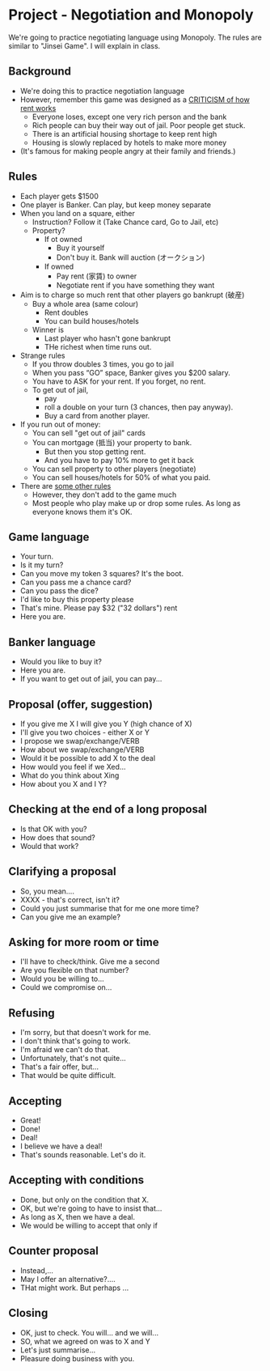 # Project - Negotiation and Monopoly 

We're going to practice negotiating language using Monopoly. The rules are similar to "Jinsei Game". I will explain in class.


## Background
* We're doing this to practice negotiation language
* However, remember this game was designed as a [CRITICISM of how rent works](https://www.bbc.com/worklife/article/20170728-monopoly-was-invented-to-demonstrate-the-evils-of-capitalism) 
    * Everyone loses, except one very rich person and the bank
    * Rich people can buy their way out of jail. Poor people get stuck.
    * There is an artificial housing shortage to keep rent high
    * Housing is slowly replaced by hotels to make more money
* (It's famous for making people angry at their family and friends.)

## Rules
* Each player gets $1500 
* One player is Banker. Can play, but keep money separate
* When you land on a square, either 
    * Instruction? Follow it (Take Chance card, Go to Jail, etc)
    * Property? 
        * If ot owned
            * Buy it yourself
            * Don't buy it. Bank will auction (オークション) 
        * If owned
            * Pay rent (家賃) to owner
            * Negotiate rent if you have something they want
* Aim is to charge so much rent that other players go bankrupt (破産)
    * Buy a whole area (same colour)
        * Rent doubles
        * You can build houses/hotels
    * Winner is
        * Last player who hasn't gone bankrupt
        * THe richest when time runs out. 
* Strange rules
    * If you throw doubles 3 times, you go to jail 
    * When you pass “GO” space, Banker gives you $200 salary.
    * You have to ASK for your rent. If you forget, no rent. 
    * To get out of jail, 
        * pay 
        * roll a double on your turn (3 chances, then pay anyway). 
        * Buy a card from another player. 
* If you run out of money:
    * You can sell "get out of jail" cards
    * You can mortgage (抵当)  your property to bank. 
        * But then you stop getting rent. 
        * And you have to pay 10% more to get it back
    * You can sell property to other players (negotiate)
    * You can sell houses/hotels for 50% of what you paid. 
* There are [some other rules](https://www.hasbro.com/common/instruct/00009.pdf)
    * However, they don't add to the game much 
    * Most people who play make up or drop some rules. As long as everyone knows them it's OK. 






## Game language

* Your turn.
* Is it my turn?
* Can you move my token 3 squares? It's the boot.
* Can you pass me a chance card?
* Can you pass the dice?
* I'd like to buy this property please
* That's mine. Please pay $32 ("32 dollars") rent
* Here you are.

## Banker language
* Would you like to buy it?
* Here you are.
* If you want to get out of jail, you can pay...

 
## Proposal (offer, suggestion)
* If you give me X I will give you Y (high chance of X)
* I'll give you two choices - either X or Y
* I propose we swap/exchange/VERB
* How about we swap/exchange/VERB
* Would it be possible to add X to the deal
* How would you feel if we Xed...
* What do you think about Xing
* How about you X and I Y?

## Checking at the end of a long proposal
* Is that OK with you?
* How does that sound?
* Would that work?

## Clarifying a proposal
* So, you mean....
* XXXX - that's correct, isn't it?
* Could you just summarise that for me one more time?
* Can you give me an example? 

## Asking for more room or time
* I'll have to check/think. Give me a second
* Are you flexible on that number?
* Would you be willing to...
* Could we compromise on...


## Refusing
* I'm sorry, but that doesn't work for me.
* I don't think that's going to work.
* I'm afraid we can't do that.
* Unfortunately, that's not quite...
* That's a fair offer, but... 
* That would be quite difficult.

## Accepting
* Great!
* Done!
* Deal!
* I believe we have a deal!
* That's sounds reasonable. Let's do it.

## Accepting with conditions
* Done, but only on the condition that X.
* OK, but we're going to have to insist that...
* As long as X, then we have a deal.
* We would be willing to accept that only if

## Counter proposal
* Instead,...
* May I offer an alternative?....
* THat might work. But perhaps ...

## Closing
* OK, just to check. You will... and we will...
* SO, what we agreed on was to X and Y
* Let's just summarise...
* Pleasure doing business with you.

